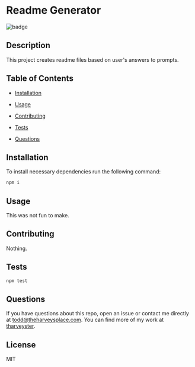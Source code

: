# Readme Generator

![badge](https://img.shields.io/badge/License-MIT-brightgreen)

## Description
This project creates readme files based on user's answers to prompts.

## Table of Contents
  * [Installation](#installation)

  * [Usage](#usage)

  * [Contributing](#contributing)

  * [Tests](#tests)

  * [Questions](#questions)

## Installation
To install necessary dependencies run the following command:
```bash
npm i
```

## Usage
This was not fun to make.

## Contributing
Nothing.

## Tests
```bash
npm test
```

## Questions
If you have questions about this repo, open an issue or contact me directly at todd@theharveysplace.com. You can find more of my work at [tharveyster](https://github.com/tharveyster).

## License
MIT
